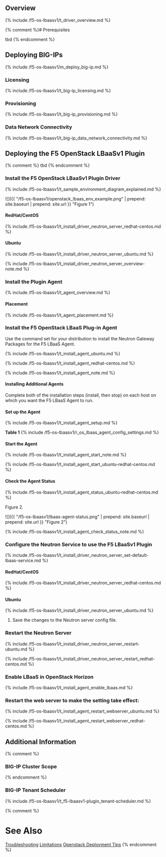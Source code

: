 ## Overview

{% include /f5-os-lbaasv1/t_driver_overview.md %}

{% comment %}# Prerequisites

 tbd {% endcomment %}

## Deploying BIG-IPs

{% include /f5-os-lbaasv1/m_deploy_big-ip.md %}

### Licensing

{% include /f5-os-lbaasv1/t_big-ip_licensing.md %}

### Provisioning

{% include /f5-os-lbaasv1/t_big-ip_provisioning.md %}

### Data Network Connectivity

{% include /f5-os-lbaasv1/t_big-ip_data_network_connectivity.md %}

## Deploying the F5 OpenStack LBaaSv1 Plugin

{% comment %} tbd {% endcomment %}

### Install the F5 OpenStack LBaaSv1 Plugin Driver

{% include /f5-os-lbaasv1/t_sample_environment_diagram_explained.md %}

![]({{ "/f5-os-lbaasv1/openstack_lbaas_env_example.png" | prepend: site.baseurl | prepend: site.url }} "Figure 1")

#### RedHat/CentOS

{% include /f5-os-lbaasv1/t_install_driver_neutron_server_redhat-centos.md %}

#### Ubuntu

{% include /f5-os-lbaasv1/t_install_driver_neutron_server_ubuntu.md %}

{% include /f5-os-lbaasv1/t_install_driver_neutron_server_overview-note.md %}

### Install the Plugin Agent

{% include /f5-os-lbaasv1/t_agent_overview.md %}

#### Placement

{% include /f5-os-lbaasv1/t_agent_placement.md %}

### Install the F5 OpenStack LBaaS Plug-in Agent

Use the command set for your distribution to install the Neutron Gateway Packages for the F5 LBaaS Agent.

{% include /f5-os-lbaasv1/t_install_agent_ubuntu.md %}

{% include /f5-os-lbaasv1/t_install_agent_redhat-centos.md %}

{% include /f5-os-lbaasv1/t_install_agent_note.md %}

#### Installing Additional Agents

Complete both of the installation steps \(install, then stop\) on each host on which you want the F5 LBaaS Agent to run.

#### Set up the Agent

{% include /f5-os-lbaasv1/t_install_agent_setup.md %}

**Table 1**
{% include /f5-os-lbaasv1/r_os_lbaas_agent_config_settings.md %}

#### Start the Agent

{% include /f5-os-lbaasv1/t_install_agent_start_note.md %}

{% include /f5-os-lbaasv1/t_install_agent_start_ubuntu-redhat-centos.md %}

#### Check the Agent Status

{% include /f5-os-lbaasv1/t_install_agent_status_ubuntu-redhat-centos.md %}

Figure 2. 

![]({{ "/f5-os-lbaasv1/lbaas-agent-status.png" | prepend: site.baseurl | prepend: site.url }} "Figure 2")

{% include /f5-os-lbaasv1/t_install_agent_check_status_note.md %}

### Configure the Neutron Service to use the F5 LBaaSv1 Plugin

{% include /f5-os-lbaasv1/t_install_driver_neutron_server_set-default-lbaas-service.md %}

#### RedHat/CentOS

{% include /f5-os-lbaasv1/t_install_driver_neutron_server_redhat-centos.md %}

#### Ubuntu

{% include /f5-os-lbaasv1/t_install_driver_neutron_server_ubuntu.md %}

1. Save the changes to the Neutron server config file.

### Restart the Neutron Server

{% include /f5-os-lbaasv1/t_install_driver_neutron_server_restart-ubuntu.md %}

{% include /f5-os-lbaasv1/t_install_driver_neutron_server_restart_redhat-centos.md %}

### Enable LBaaS in OpenStack Horizon

{% include /f5-os-lbaasv1/t_install_agent_enable_lbaas.md %}

### Restart the web server to make the setting take effect:

{% include /f5-os-lbaasv1/t_install_agent_restart_webserver_ubuntu.md %}

{% include /f5-os-lbaasv1/t_install_agent_restart_webserver_redhat-centos.md %}

## Additional Information
{% comment %}
### BIG-IP Cluster Scope
{% endcomment %}

### BIG-IP Tenant Scheduler 

{% include /f5-os-lbaasv1/t_f5-lbaasv1-plugin_tenant-scheduler.md %}

{% comment %}
# See Also 

[Troubleshooting](#)
[Limitations](#)
[Openstack Deployment Tips](#)
{% endcomment %}